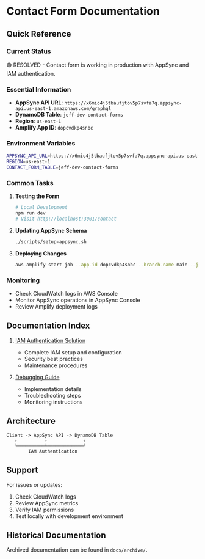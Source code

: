 # Contact Form Documentation

## Quick Reference

### Current Status

🟢 RESOLVED - Contact form is working in production with AppSync and IAM authentication.

### Essential Information

- **AppSync API URL**: `https://x6mic4j5tbaufjtov5p7svfa7q.appsync-api.us-east-1.amazonaws.com/graphql`
- **DynamoDB Table**: `jeff-dev-contact-forms`
- **Region**: `us-east-1`
- **Amplify App ID**: `dopcvdkp4snbc`

### Environment Variables

```bash
APPSYNC_API_URL=https://x6mic4j5tbaufjtov5p7svfa7q.appsync-api.us-east-1.amazonaws.com/graphql
REGION=us-east-1
CONTACT_FORM_TABLE=jeff-dev-contact-forms
```

### Common Tasks

1. **Testing the Form**

   ```bash
   # Local Development
   npm run dev
   # Visit http://localhost:3001/contact
   ```

2. **Updating AppSync Schema**

   ```bash
   ./scripts/setup-appsync.sh
   ```

3. **Deploying Changes**
   ```bash
   aws amplify start-job --app-id dopcvdkp4snbc --branch-name main --job-type RELEASE
   ```

### Monitoring

- Check CloudWatch logs in AWS Console
- Monitor AppSync operations in AppSync Console
- Review Amplify deployment logs

## Documentation Index

1. [IAM Authentication Solution](./CONTACT_FORM_IAM_SOLUTION.md)

   - Complete IAM setup and configuration
   - Security best practices
   - Maintenance procedures

2. [Debugging Guide](./CONTACT_FORM_DEBUGGING.md)
   - Implementation details
   - Troubleshooting steps
   - Monitoring instructions

## Architecture

```
Client -> AppSync API -> DynamoDB Table
   ↑          ↑             ↑
   └──────────┴─────────────┘
        IAM Authentication
```

## Support

For issues or updates:

1. Check CloudWatch logs
2. Review AppSync metrics
3. Verify IAM permissions
4. Test locally with development environment

## Historical Documentation

Archived documentation can be found in `docs/archive/`.
